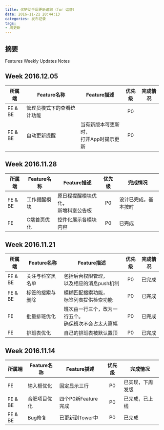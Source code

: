 ```yaml
---
title: 优护助手周更新追踪（for 运营）
date: 2016-11-21 20:44:13
categories: 发布记录
tags:
- 周更新
---
```


## 摘要

Features Weekly Updates Notes

<!--more-->

## Week 2016.12.05

| 所属端 | Feature名称 | Feature描述 | 优先级 | 完成情况 |
| ------ | --- | --- |:------:| -------- |
|FE & BE|管理员模式下的查看统计功能||P0|
|FE & BE|自动更新提醒|当有新版本可更新时，<br>打开App时提示更新|P0|

## Week 2016.11.28

| 所属端 | Feature名称 | Feature描述 | 优先级 | 完成情况 |
| ------ | --- | --- |:------:| -------- |
|FE & BE|工作提醒模块|原日程提醒模块优化，<br>新增科室公告板|P0|设计已完成，基本按时|
|FE|C端首页优化|控件化展示各模块内容|P0|已完成|

## Week 2016.11.21

| 所属端 | Feature名称 | Feature描述 | 优先级 | 完成情况 |
| ------ | --- | --- |:------:| -------- |
|FE & BE|关注与科室黑名单|包括后台权限管理，<br>以及相应的消息push机制|P0|已完成|
|FE & BE|标签的搜索与删除|模糊匹配搜索功能，<br>标签列表提供检索功能|P0|已完成|
|FE|批量排班优化|班次由一行三个，改为一行五个。<br>确保班次不会占太大篇幅|P0|已完成|
|FE|排班表优化|自己的排班表被默认置顶|P0|已完成|

## Week 2016.11.14

| 所属端 | Feature名称 | Feature描述 | 优先级 | 完成情况 |
| ------ | ----------- |------------ |:------:| -------- |
|FE|输入框优化|固定显示三行|P0|已实现，下周发版|
|FE & BE|合肥项目优化|四个P0新Feature完成|P0|已完成，已上线|
|FE & BE|Bug修复|已更新到Tower中|P0|已完成|

